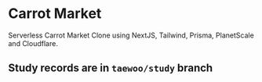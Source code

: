 # Carrot Market

Serverless Carrot Market Clone using NextJS, Tailwind, Prisma, PlanetScale and Cloudflare.

## Study records are in `taewoo/study` branch
